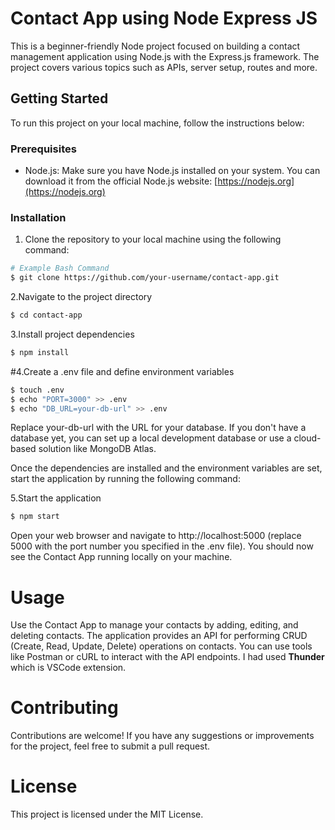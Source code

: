# Contact App using Node Express JS

This is a beginner-friendly Node project focused on building a contact management application using Node.js with the Express.js framework. The project covers various topics such as APIs, server setup, routes and more.

## Getting Started

To run this project on your local machine, follow the instructions below:

### Prerequisites

- Node.js: Make sure you have Node.js installed on your system. You can download it from the official Node.js website: [https://nodejs.org](https://nodejs.org)

### Installation

1. Clone the repository to your local machine using the following command:
```bash
# Example Bash Command
$ git clone https://github.com/your-username/contact-app.git
```
2.Navigate to the project directory

```bash
$ cd contact-app
```
3.Install project dependencies
```bash
$ npm install
```

#4.Create a .env file and define environment variables
```bash
$ touch .env
$ echo "PORT=3000" >> .env
$ echo "DB_URL=your-db-url" >> .env
```
Replace your-db-url with the URL for your database. If you don't have a database yet, you can set up a local development database or use a cloud-based solution like MongoDB Atlas.

Once the dependencies are installed and the environment variables are set, start the application by running the following command:

5.Start the application
```bash
$ npm start
```
Open your web browser and navigate to http://localhost:5000 (replace 5000 with the port number you specified in the .env file). You should now see the Contact App running locally on your machine.


# Usage
Use the Contact App to manage your contacts by adding, editing, and deleting contacts.
The application provides an API for performing CRUD (Create, Read, Update, Delete) operations on contacts. You can use tools like Postman or cURL to interact with the API endpoints.
I had used **Thunder** which is VSCode extension.
# Contributing
Contributions are welcome! If you have any suggestions or improvements for the project, feel free to submit a pull request.

# License
This project is licensed under the MIT License.






